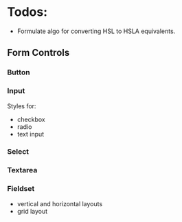 # Todos:

- Formulate algo for converting HSL to HSLA equivalents.

## Form Controls

### Button

### Input

Styles for:

- checkbox
- radio
- text input

### Select

### Textarea

### Fieldset

- vertical and horizontal layouts
- grid layout



